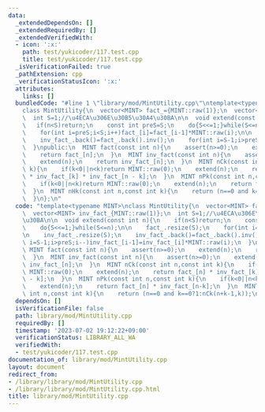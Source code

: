 ```yaml
---
data:
  _extendedDependsOn: []
  _extendedRequiredBy: []
  _extendedVerifiedWith:
  - icon: ':x:'
    path: test/yukicoder/117.test.cpp
    title: test/yukicoder/117.test.cpp
  _isVerificationFailed: true
  _pathExtension: cpp
  _verificationStatusIcon: ':x:'
  attributes:
    links: []
  bundledCode: "#line 1 \"library/mod/MintUtility.cpp\"\ntemplate<typename MINT>\n\
    class MintUtility{\n  vector<MINT> fact_={MINT::raw(1)};\n  vector<MINT> inv_fact_{MINT::raw(1)};\n\
    \  int S=1;//\u4ECA\u306E\u30B5\u30A4\u30BA\n\n  void extend(const int n){\n \
    \   if(n<S)return;\n    const int preS=S;\n    do{S<<=1;}while(S<=n);\n\n    fact_.resize(S);\n\
    \    for(int i=preS;i<S;i++)fact_[i]=fact_[i-1]*MINT::raw(i);\n\n    inv_fact_.resize(S);\n\
    \    inv_fact_.back()=fact_.back().inv();\n    for(int i=S-1;i>preS;i--)inv_fact_[i-1]=inv_fact_[i]*MINT::raw(i);\n\
    \  }\npublic:\n  MINT fact(const int n){\n    assert(n>=0);\n    extend(n);\n\
    \    return fact_[n];\n  }\n  MINT inv_fact(const int n){\n    assert(n>=0);\n\
    \    extend(n);\n    return inv_fact_[n];\n  }\n  MINT nCk(const int n,const int\
    \ k){\n    if(k<0||n<k)return MINT::raw(0);\n    extend(n);\n    return fact_[n]\
    \ * inv_fact_[k] * inv_fact_[n - k];\n  }\n  MINT nPk(const int n,const int k){\n\
    \    if(k<0||n<k)return MINT::raw(0);\n    extend(n);\n    return fact_[n] * inv_fact_[n-k];\n\
    \  }\n  MINT nHk(const int n,const int k){\n    return (n==0 and k==0?1:nCk(n+k-1,k));\n\
    \  }\n};\n"
  code: "template<typename MINT>\nclass MintUtility{\n  vector<MINT> fact_={MINT::raw(1)};\n\
    \  vector<MINT> inv_fact_{MINT::raw(1)};\n  int S=1;//\u4ECA\u306E\u30B5\u30A4\
    \u30BA\n\n  void extend(const int n){\n    if(n<S)return;\n    const int preS=S;\n\
    \    do{S<<=1;}while(S<=n);\n\n    fact_.resize(S);\n    for(int i=preS;i<S;i++)fact_[i]=fact_[i-1]*MINT::raw(i);\n\
    \n    inv_fact_.resize(S);\n    inv_fact_.back()=fact_.back().inv();\n    for(int\
    \ i=S-1;i>preS;i--)inv_fact_[i-1]=inv_fact_[i]*MINT::raw(i);\n  }\npublic:\n \
    \ MINT fact(const int n){\n    assert(n>=0);\n    extend(n);\n    return fact_[n];\n\
    \  }\n  MINT inv_fact(const int n){\n    assert(n>=0);\n    extend(n);\n    return\
    \ inv_fact_[n];\n  }\n  MINT nCk(const int n,const int k){\n    if(k<0||n<k)return\
    \ MINT::raw(0);\n    extend(n);\n    return fact_[n] * inv_fact_[k] * inv_fact_[n\
    \ - k];\n  }\n  MINT nPk(const int n,const int k){\n    if(k<0||n<k)return MINT::raw(0);\n\
    \    extend(n);\n    return fact_[n] * inv_fact_[n-k];\n  }\n  MINT nHk(const\
    \ int n,const int k){\n    return (n==0 and k==0?1:nCk(n+k-1,k));\n  }\n};"
  dependsOn: []
  isVerificationFile: false
  path: library/mod/MintUtility.cpp
  requiredBy: []
  timestamp: '2023-07-02 19:12:22+09:00'
  verificationStatus: LIBRARY_ALL_WA
  verifiedWith:
  - test/yukicoder/117.test.cpp
documentation_of: library/mod/MintUtility.cpp
layout: document
redirect_from:
- /library/library/mod/MintUtility.cpp
- /library/library/mod/MintUtility.cpp.html
title: library/mod/MintUtility.cpp
---
```

